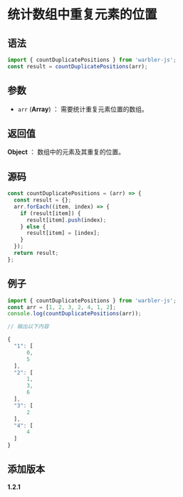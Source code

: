 # 统计数组中重复元素的位置

## 语法

```js
import { countDuplicatePositions } from 'warbler-js';
const result = countDuplicatePositions(arr);
```

## 参数

- `arr` (**Array**) ： 需要统计重复元素位置的数组。

## 返回值

**Object** ： 数组中的元素及其重复的位置。

## 源码

```js
const countDuplicatePositions = (arr) => {
  const result = {};
  arr.forEach((item, index) => {
    if (result[item]) {
      result[item].push(index);
    } else {
      result[item] = [index];
    }
  });
  return result;
};
```

## 例子

```js
import { countDuplicatePositions } from 'warbler-js';
const arr = [1, 2, 3, 2, 4, 1, 2];
console.log(countDuplicatePositions(arr));

// 输出以下内容

{
  "1": [
      0,
      5
  ],
  "2": [
      1,
      3,
      6
  ],
  "3": [
      2
  ],
  "4": [
      4
  ]
}

```

## 添加版本

**1.2.1**
